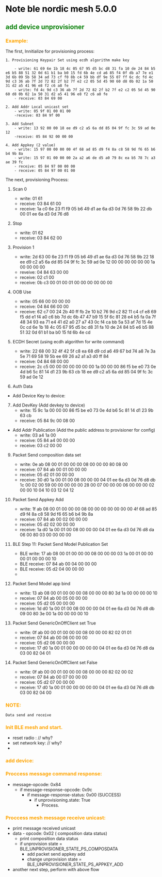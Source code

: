 # Note ble nordic mesh 5.0.0
<style>H1{color:Black;}</style>
<style>H2{color:Green;}</style>
<style>H3{color:Orange;}</style>
<style>H4{color:yellow;}</style>


## add device unprovisioner

### Example:

The first,
Innitialize for provisioning process:

    1. Provisioning Keypair Set using ecdh algorithm make key
    
        - write: 61 69 6e 1b 18 4c 05 67 95 d5 bc d8 31 fa 10 de 24 84 b5 e6 b5 88 51 32 0d 61 b1 ba b0 15 fd 6b 4e cd a6 85 f4 0f db a7 7e e1 3d 6b 09 5b 58 34 ad 73 cf f0 8b c4 59 bb df 9e 55 07 ff 6c dc fd 4c 9d c3 36 ab 7f 2d 72 82 2f b2 7f e2 c2 05 5d 45 90 60 d8 0b 02 1a 50 31 d2 a5 41 96 e8 f2 c6 a8 fe
        - write: fd 4c 9d c3 36 ab 7f 2d 72 82 2f b2 7f e2 c2 05 5d 45 90 60 d8 0b 02 1a 50 31 d2 a5 41 96 e8 f2 c6 a8 fe
        - receive: 03 84 69 00

    2. Add Addr Local unicast set
        - write: 05 9f 01 00 01 00
        -receive: 03 84 9f 00

    3. Add Subnet
        - write: 13 92 00 00 18 ee d9 c2 a5 6a dd 85 04 9f fc 3c 59 ad 0e 12
        -receive: 05 84 92 00 00 00

    4. Add Appkey (2 value)
        - write: 15 97 00 00 00 00 4f 68 ad 85 d9 f4 8a c8 58 9d f6 65 b6 b4 9b 8a
        - write: 15 97 01 00 00 00 2a a2 a6 de d5 a0 79 8c ea b5 78 7c a3 ae 39 fc   
        - receive: 05 84 97 00 00 00
        - receive: 05 84 97 00 01 00

The next, provisioning Process:
1. Scan 0
    - write: 01 61
    - receive: 03 84 61 00
    - receive: 1a c0 6e 23 f1 f9 05 b6 49 d1 ae 6a d3 0d 76 58 9b 22 db 00 01 ee 6a d3 0d 76 d8

2. Stop
    - write: 01 62
    - receive: 03 84 62 00

3. Provision 1
    - write: 2d 63 00 6e 23 f1 f9 05 b6 49 d1 ae 6a d3 0d 76 58 9b 22 18 ee d9 c2 a5 6a dd 85 04 9f fc 3c 59 ad 0e 12 00 00 00 00 00 00 1a 00 00 00 00
    - reveive: 04 84 63 00 00
    - receive: 02 c1 00
    - receive: 0b c3 00 01 00 01 00 00 00 00 00 00

4. OOB Use
    - write: 05 66 00 00 00 00
    - receive: 04 84 66 00 00
    - receive:  62 c7 00 24 2b 40 ff fb 2e 10 b2 76 9d c2 82 11 c4 cf e8 69 f5 dd e1 f4 a0 c6 bb 7d dc 6b 47 47 b9 15 5f 6c 81 28 e4 b5 fa 0a 7f 48 34 93 ea 71 e4 41 d2 a0 27 a7 43 0c f4 ca bb 5a 53 af 7d 15 4e 0c cd 6e 1b 18 4c 05 67 95 d5 bc d8 31 fa 10 de 24 84 b5 e6 b5 88 51 32 0d 61 b1 ba b0 15 fd 6b 4e cd

5. ECDH Secret (using ecdh algorithm for write command)
    - write: 22 68 00 32 4f 42 5f c8 ea 68 d9 cd a6 49 67 bd 74 a8 7e 3a 5e 71 69 58 19 5b ee 69 26 a2 a1 a3 d0 ff 84
    - receive: 04 84 68 00 00
    - receive: 2c c5 00 00 00 00 00 00 00 1a 00 00 00 86 f5 be e0 73 0e 4d b6 5c 81 14 d1 23 9b 63 cb 18 ee d9 c2 a5 6a dd 85 04 9f fc 3c 59 ad 0e 12

6. Auth Data

- Add Device Key to device:

7. Add DevKey (Add devkey to device)
    - write: 15 9c 1a 00 00 00 86 f5 be e0 73 0e 4d b6 5c 81 14 d1 23 9b 63 cb
    - receive: 05 84 9c 00 08 00

  - Add Addr Publication (Add the public address to provisioner for config) 
    - write: 03 a4 1a 00
    - receive: 05 84 a4 00 00 00
    - receive: 03 c2 00 00

9. Packet Send composition data set
    - write: 0e ab 08 00 01 00 00 00 08 00 00 00 80 08 00
    - receive: 07 84 ab 00 01 00 00 00
    - receive: 05 d2 01 00 00 00
    - receive: 30 d0 1a 00 01 00 08 00 00 00 04 01 ee 6a d3 0d 76 d8 db 1c 00 02 00 59 00 00 00 00 00 28 00 07 00 00 00 06 00 00 00 02 00 00 10 04 10 03 12 04 12

10. Packet Send Appkey Add
    - write: 1f ab 08 00 01 00 00 00 08 00 00 00 00 00 00 00 4f 68 ad 85 d9 f4 8a c8 58 9d f6 65 b6 b4 9b 8a
    - receive: 07 84 ab 00 02 00 00 00
    - receive: 05 d2 02 00 00 00
    - receive: 1a d0 1a 00 01 00 08 00 00 00 04 01 ee 6a d3 0d 76 d8 da 06 00 80 03 00 00 00 00

11. BLE Step 11: Packet Send Model Publication Set
    - BLE write: 17 ab 08 00 01 00 00 00 08 00 00 00 03 1a 00 01 00 00 00 01 00 00 00 10
    - BLE receive: 07 84 ab 00 04 00 00 00
    - BLE receive: 05 d2 04 00 00 00
    -  

12. Packet Send Model app bind
    - write: 13 ab 08 00 01 00 00 00 08 00 00 00 80 3d 1a 00 00 00 00 10
    - receive: 07 84 ab 00 05 00 00 00
    - receive: 05 d2 05 00 00 00
    - receive: 1d d0 1a 00 01 00 08 00 00 00 04 01 ee 6a d3 0d 76 d8 db 09 00 80 3e 00 1a 00 00 00 00 10

13. Packet Send GenericOnOffClient set True
    - write: 0f ab 00 00 01 00 00 00 08 00 00 00 82 02 01 01
    - receive: 07 84 ab 00 06 00 00 00
    - receive: 05 d2 06 00 00 00
    - receive: 17 d0 1a 00 01 00 00 00 00 00 04 01 ee 6a d3 0d 76 d8 da 03 00 82 04 01

14. Packet Send GenericOnOffClient set False
    - write: 0f ab 00 00 01 00 00 00 08 00 00 00 82 02 00 02
    - receive: 07 84 ab 00 07 00 00 00
    - receive: 05 d2 07 00 00 00
    - receive: 17 d0 1a 00 01 00 00 00 00 00 04 01 ee 6a d3 0d 76 d8 db 03 00 82 04 00

### NOTE: 
    Data send and receive  

### Init BLE mesh and start.

- reset radio : // why?
- set network key: // why?
- 

### add device:

### Proccess message command response:

-   message-opcode: 0x84
    - if message-response-opcode: 0x9c
        - if message-response-status: 0x00 (SUCCESS)
            - if unprovisioning.state: True
                - Process.

### Proccess mesh message receive unicast:
- print message received unicast
- data - opcode: 0x02 ( composition data status)
    - print composition data status
    - if unprovision state = BLE_UNPROVISIONER_STATE_PS_COMPOSDATA
        - add packet send appkey add
        - change unprovision state = BLE_UNPROVISIONER_STATE_PS_APPKEY_ADD
- another next step, perform with above flow